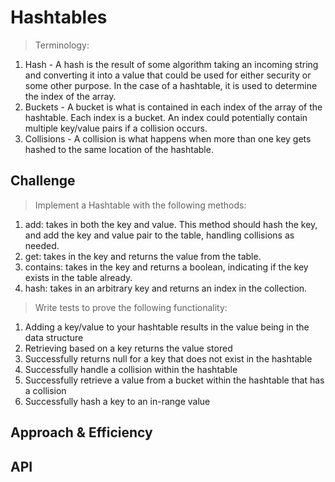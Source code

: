 # Hashtables
> Terminology:

  1. Hash - A hash is the result of some algorithm taking an incoming string and converting it into a value that could be used for either security or some other purpose. In the case of a hashtable, it is used to determine the index of the array.
  1. Buckets - A bucket is what is contained in each index of the array of the hashtable. Each index is a bucket. An index could potentially contain multiple key/value pairs if a collision occurs.
  1. Collisions - A collision is what happens when more than one key gets hashed to the same location of the hashtable.

## Challenge

> Implement a Hashtable with the following methods:

  1. add: takes in both the key and value. This method should hash the key, and add the key and value pair to the table, handling collisions as needed.
  1. get: takes in the key and returns the value from the table.
  1. contains: takes in the key and returns a boolean, indicating if the key exists in the table already.
  1. hash: takes in an arbitrary key and returns an index in the collection.

>Write tests to prove the following functionality:

  1. Adding a key/value to your hashtable results in the value being in the data structure
  1. Retrieving based on a key returns the value stored
  1. Successfully returns null for a key that does not exist in the hashtable
  1. Successfully handle a collision within the hashtable
  1. Successfully retrieve a value from a bucket within the hashtable that has a collision
  1. Successfully hash a key to an in-range value

## Approach & Efficiency


## API
<!-- Description of each method publicly available